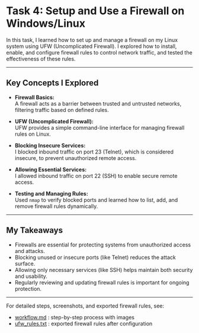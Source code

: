# Task 4: Setup and Use a Firewall on Windows/Linux

In this task, I learned how to set up and manage a firewall on my Linux system using UFW (Uncomplicated Firewall). I explored how to install, enable, and configure firewall rules to control network traffic, and tested the effectiveness of these rules.

---

## Key Concepts I Explored

- **Firewall Basics:**  
  A firewall acts as a barrier between trusted and untrusted networks, filtering traffic based on defined rules.

- **UFW (Uncomplicated Firewall):**  
  UFW provides a simple command-line interface for managing firewall rules on Linux.

- **Blocking Insecure Services:**  
  I blocked inbound traffic on port 23 (Telnet), which is considered insecure, to prevent unauthorized remote access.

- **Allowing Essential Services:**  
  I allowed inbound traffic on port 22 (SSH) to enable secure remote access.

- **Testing and Managing Rules:**  
  Used `nmap` to verify blocked ports and learned how to list, add, and remove firewall rules dynamically.

---

## My Takeaways

- Firewalls are essential for protecting systems from unauthorized access and attacks.
- Blocking unused or insecure ports (like Telnet) reduces the attack surface.
- Allowing only necessary services (like SSH) helps maintain both security and usability.
- Regularly reviewing and updating firewall rules is important for ongoing protection.

---

For detailed steps, screenshots, and exported firewall rules, see:

- [workflow.md](workflow.md) : step-by-step process with images
- [ufw_rules.txt](ufw_rules.txt) : exported firewall rules after configuration
